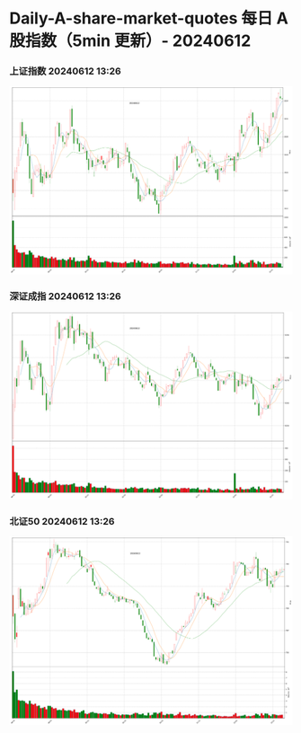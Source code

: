 
# Daily-A-share-market-quotes 每日 A 股指数（5min 更新）- 20240612

### 上证指数 20240612 13:26
![](./fig/2024/6/20240612-sh000001.png)

### 深证成指 20240612 13:26
![](./fig/2024/6/20240612-sz399001.png)

### 北证50 20240612 13:26
![](./fig/2024/6/20240612-bj899050.png)
